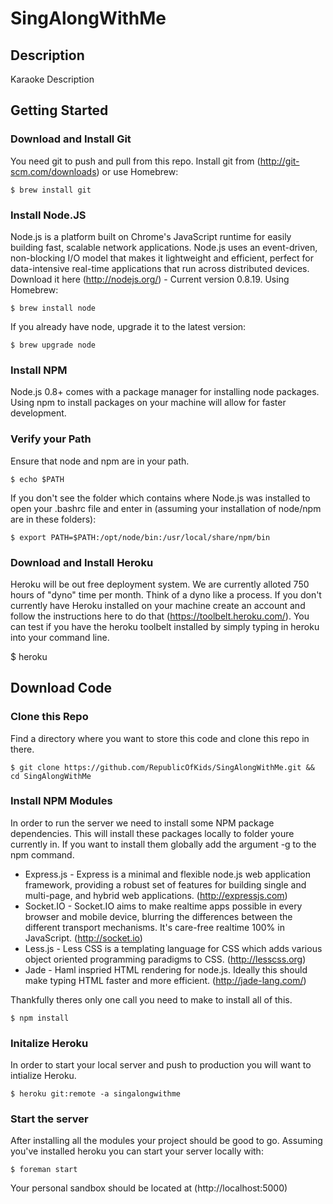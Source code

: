 SingAlongWithMe
========

Description
-----------
Karaoke Description


Getting Started
---------------

### Download and Install Git ###
You need git to push and pull from this repo. Install git from (http://git-scm.com/downloads) or use Homebrew:

    $ brew install git

### Install Node.JS ###
Node.js is a platform built on Chrome's JavaScript runtime for easily building fast, scalable network applications. Node.js uses an event-driven, non-blocking I/O model that makes it lightweight and efficient, perfect for data-intensive real-time applications that run across distributed devices. Download it here (http://nodejs.org/) - Current version 0.8.19. Using Homebrew:

    $ brew install node

If you already have node, upgrade it to the latest version:

    $ brew upgrade node

### Install NPM ###
Node.js 0.8+ comes with a package manager for installing node packages. Using npm to install packages on your machine will allow for faster development.

### Verify your Path ###
Ensure that node and npm are in your path.

    $ echo $PATH

If you don't see the folder which contains where Node.js was installed to open your .bashrc file and enter in (assuming your installation of node/npm are in these folders):

    $ export PATH=$PATH:/opt/node/bin:/usr/local/share/npm/bin

### Download and Install Heroku ###
Heroku will be out free deployment system. We are currently alloted 750 hours of "dyno" time per month. Think of a dyno like a process. If you don't currently have Heroku installed on your machine create an account and follow the instructions here to do that (https://toolbelt.heroku.com/). You can test if you have the heroku toolbelt installed by simply typing in heroku into your command line.

  $ heroku


Download Code
-------------

### Clone this Repo ###
Find a directory where you want to store this code and clone this repo in there.

    $ git clone https://github.com/RepublicOfKids/SingAlongWithMe.git && cd SingAlongWithMe

### Install NPM Modules ###
In order to run the server we need to install some NPM package dependencies. This will install these packages locally to folder youre currently in. If you want to install them globally add the argument -g to the npm command.

- Express.js - Express is a minimal and flexible node.js web application framework, providing a robust set of features for building single and multi-page, and hybrid web applications. (http://expressjs.com)
- Socket.IO - Socket.IO aims to make realtime apps possible in every browser and mobile device, blurring the differences between the different transport mechanisms. It's care-free realtime 100% in JavaScript. (http://socket.io)
- Less.js - Less CSS is a templating language for CSS which adds various object oriented programming paradigms to CSS. (http://lesscss.org)
- Jade - Haml inspried HTML rendering for node.js. Ideally this should make typing HTML faster and more efficient. (http://jade-lang.com/)

Thankfully theres only one call you need to make to install all of this.

    $ npm install

### Initalize Heroku ###
In order to start your local server and push to production you will want to intialize Heroku.

    $ heroku git:remote -a singalongwithme

### Start the server ###
After installing all the modules your project should be good to go. Assuming you've installed heroku you can start your server locally with:

    $ foreman start

Your personal sandbox should be located at (http://localhost:5000)
